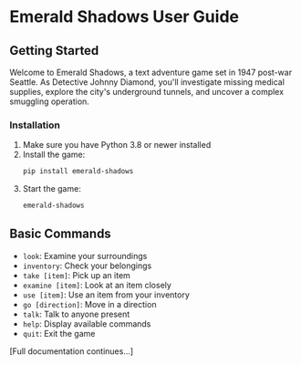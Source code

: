 # Emerald Shadows User Guide

## Getting Started

Welcome to Emerald Shadows, a text adventure game set in 1947 post-war Seattle. As Detective Johnny Diamond, you'll investigate missing medical supplies, explore the city's underground tunnels, and uncover a complex smuggling operation.

### Installation

1. Make sure you have Python 3.8 or newer installed
2. Install the game:
   ```bash
   pip install emerald-shadows
   ```
3. Start the game:
   ```bash
   emerald-shadows
   ```

## Basic Commands

- `look`: Examine your surroundings
- `inventory`: Check your belongings
- `take [item]`: Pick up an item
- `examine [item]`: Look at an item closely
- `use [item]`: Use an item from your inventory
- `go [direction]`: Move in a direction
- `talk`: Talk to anyone present
- `help`: Display available commands
- `quit`: Exit the game

[Full documentation continues...]